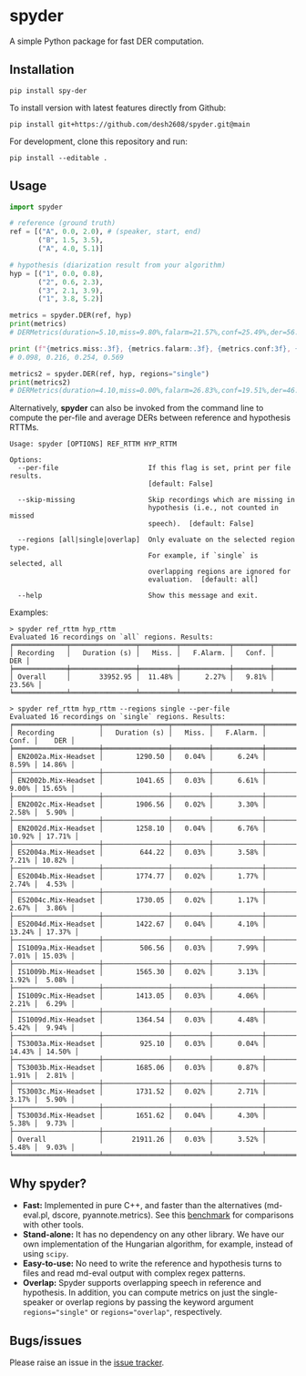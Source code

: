 # spyder

A simple Python package for fast DER computation.

## Installation

```shell
pip install spy-der
```

To install version with latest features directly from Github:

```shell
pip install git+https://github.com/desh2608/spyder.git@main
```

For development, clone this repository and run:

```shell
pip install --editable .
```

## Usage

```python
import spyder

# reference (ground truth)
ref = [("A", 0.0, 2.0), # (speaker, start, end)
       ("B", 1.5, 3.5),
       ("A", 4.0, 5.1)]

# hypothesis (diarization result from your algorithm)
hyp = [("1", 0.0, 0.8),
       ("2", 0.6, 2.3),
       ("3", 2.1, 3.9),
       ("1", 3.8, 5.2)]

metrics = spyder.DER(ref, hyp)
print(metrics)
# DERMetrics(duration=5.10,miss=9.80%,falarm=21.57%,conf=25.49%,der=56.86%) 

print (f"{metrics.miss:.3f}, {metrics.falarm:.3f}, {metrics.conf:3f}, {metrics.der:.3f}")
# 0.098, 0.216, 0.254, 0.569

metrics2 = spyder.DER(ref, hyp, regions="single")
print(metrics2)
# DERMetrics(duration=4.10,miss=0.00%,falarm=26.83%,conf=19.51%,der=46.34%)
```

Alternatively, __spyder__ can also be invoked from the command line to compute the per-file
and average DERs between reference and hypothesis RTTMs.

```shell
Usage: spyder [OPTIONS] REF_RTTM HYP_RTTM

Options:
  --per-file                      If this flag is set, print per file results.
                                  [default: False]

  --skip-missing                  Skip recordings which are missing in
                                  hypothesis (i.e., not counted in missed
                                  speech).  [default: False]

  --regions [all|single|overlap]  Only evaluate on the selected region type.
                                  For example, if `single` is selected, all
                                  overlapping regions are ignored for
                                  evaluation.  [default: all]

  --help                          Show this message and exit.
```

Examples:

```shell
> spyder ref_rttm hyp_rttm
Evaluated 16 recordings on `all` regions. Results:
╒═════════════╤════════════════╤═════════╤════════════╤═════════╤════════╕
│ Recording   │   Duration (s) │   Miss. │   F.Alarm. │   Conf. │    DER │
╞═════════════╪════════════════╪═════════╪════════════╪═════════╪════════╡
│ Overall     │       33952.95 │  11.48% │      2.27% │   9.81% │ 23.56% │
╘═════════════╧════════════════╧═════════╧════════════╧═════════╧════════╛

> spyder ref_rttm hyp_rttm --regions single --per-file
Evaluated 16 recordings on `single` regions. Results:
╒═════════════════════╤════════════════╤═════════╤════════════╤═════════╤════════╕
│ Recording           │   Duration (s) │   Miss. │   F.Alarm. │   Conf. │    DER │
╞═════════════════════╪════════════════╪═════════╪════════════╪═════════╪════════╡
│ EN2002a.Mix-Headset │        1290.50 │   0.04% │      6.24% │   8.59% │ 14.86% │
├─────────────────────┼────────────────┼─────────┼────────────┼─────────┼────────┤
│ EN2002b.Mix-Headset │        1041.65 │   0.03% │      6.61% │   9.00% │ 15.65% │
├─────────────────────┼────────────────┼─────────┼────────────┼─────────┼────────┤
│ EN2002c.Mix-Headset │        1906.56 │   0.02% │      3.30% │   2.58% │  5.90% │
├─────────────────────┼────────────────┼─────────┼────────────┼─────────┼────────┤
│ EN2002d.Mix-Headset │        1258.10 │   0.04% │      6.76% │  10.92% │ 17.71% │
├─────────────────────┼────────────────┼─────────┼────────────┼─────────┼────────┤
│ ES2004a.Mix-Headset │         644.22 │   0.03% │      3.58% │   7.21% │ 10.82% │
├─────────────────────┼────────────────┼─────────┼────────────┼─────────┼────────┤
│ ES2004b.Mix-Headset │        1774.77 │   0.02% │      1.77% │   2.74% │  4.53% │
├─────────────────────┼────────────────┼─────────┼────────────┼─────────┼────────┤
│ ES2004c.Mix-Headset │        1730.05 │   0.02% │      1.17% │   2.67% │  3.86% │
├─────────────────────┼────────────────┼─────────┼────────────┼─────────┼────────┤
│ ES2004d.Mix-Headset │        1422.67 │   0.04% │      4.10% │  13.24% │ 17.37% │
├─────────────────────┼────────────────┼─────────┼────────────┼─────────┼────────┤
│ IS1009a.Mix-Headset │         506.56 │   0.03% │      7.99% │   7.01% │ 15.03% │
├─────────────────────┼────────────────┼─────────┼────────────┼─────────┼────────┤
│ IS1009b.Mix-Headset │        1565.30 │   0.02% │      3.13% │   1.92% │  5.08% │
├─────────────────────┼────────────────┼─────────┼────────────┼─────────┼────────┤
│ IS1009c.Mix-Headset │        1413.05 │   0.03% │      4.06% │   2.21% │  6.29% │
├─────────────────────┼────────────────┼─────────┼────────────┼─────────┼────────┤
│ IS1009d.Mix-Headset │        1364.54 │   0.03% │      4.48% │   5.42% │  9.94% │
├─────────────────────┼────────────────┼─────────┼────────────┼─────────┼────────┤
│ TS3003a.Mix-Headset │         925.10 │   0.03% │      0.04% │  14.43% │ 14.50% │
├─────────────────────┼────────────────┼─────────┼────────────┼─────────┼────────┤
│ TS3003b.Mix-Headset │        1685.06 │   0.03% │      0.87% │   1.91% │  2.81% │
├─────────────────────┼────────────────┼─────────┼────────────┼─────────┼────────┤
│ TS3003c.Mix-Headset │        1731.52 │   0.02% │      2.71% │   3.17% │  5.90% │
├─────────────────────┼────────────────┼─────────┼────────────┼─────────┼────────┤
│ TS3003d.Mix-Headset │        1651.62 │   0.04% │      4.30% │   5.38% │  9.73% │
├─────────────────────┼────────────────┼─────────┼────────────┼─────────┼────────┤
│ Overall             │       21911.26 │   0.03% │      3.52% │   5.48% │  9.03% │
╘═════════════════════╧════════════════╧═════════╧════════════╧═════════╧════════╛
```

## Why spyder?

* __Fast:__ Implemented in pure C++, and faster than the alternatives (md-eval.pl,
dscore, pyannote.metrics). See this [benchmark](https://desh2608.github.io/2021-03-05-spyder/) 
for comparisons with other tools.
* __Stand-alone:__ It has no dependency on any other library. We have our own 
implementation of the Hungarian algorithm, for example, instead of using `scipy`.
* __Easy-to-use:__ No need to write the reference and hypothesis turns to files and
read md-eval output with complex regex patterns.
* __Overlap:__ Spyder supports overlapping speech in reference and hypothesis. In addition,
you can compute metrics on just the single-speaker or overlap regions by passing the
keyword argument `regions="single"` or `regions="overlap"`, respectively.


## Bugs/issues

Please raise an issue in the [issue tracker](https://github.com/desh2608/spyder/issues).
